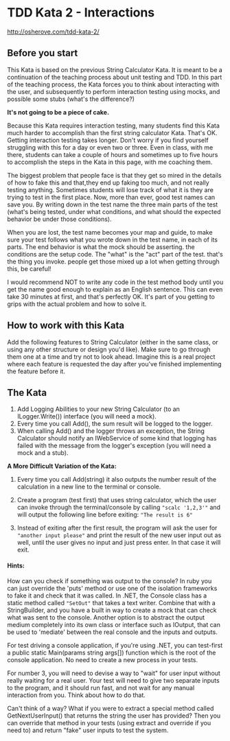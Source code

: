 TDD Kata 2 - Interactions
=================

http://osherove.com/tdd-kata-2/

## Before you start
This Kata is based on the previous String Calculator Kata. It is meant to be a continuation of the teaching process about unit testing and TDD. In this part of the teaching process, the Kata forces you to think about interacting with the user, and subsequently to perform interaction testing using mocks, and possible some stubs (what's the difference?)

**It's not going to be a piece of cake.** 

Because this Kata requires interaction testing, many students find this Kata much harder to accomplish than the first string calculator Kata. That's OK. Getting interaction testing takes longer. Don't worry if you find yourself struggling with this for a day or even two or three. Even in class, with me there, students can take a couple of hours and sometimes up to five hours to accomplish the steps in the Kata in this page, with me coaching them.

The biggest problem that people face is that they get so mired in the details of how to fake this and that,they end up faking too much, and not really testing anything. Sometimes students will lose track of what it is they are trying to test in the first place. Now, more than ever, good test names can save you. By writing down in the test name the three main parts of the test (what's being tested, under what conditions, and what should the expected behavior be under those conditions).

When you are lost, the test name becomes your map and guide, to make sure your test follows what you wrote down in the test name, in each of its parts. The end behavior is what the mock should be asserting. the conditions are the setup code. The "what" is the "act" part of the test. that's the thing you invoke. people get those mixed up a lot when getting through this, be careful!

I would recommend NOT to write any code in the test method body until you get the name good enough to explain as an English sentence. This can even take 30 minutes at first, and that's perfectly OK. It's part of you getting to grips with the actual problem and how to solve it.

## How to work with this Kata
Add the following features to String Calculator (either in the same class, or using any other structure or design you'd like). Make sure to go through them one at a time and try not to look ahead. Imagine this is a real project where each feature is requested the day after you've finished implementing the feature before it.

## The Kata

1. Add Logging Abilities to your new String Calculator (to an ILogger.Write()) interface (you will need a mock). 
1. Every time you call Add(), the sum result will be logged to the logger.
1. When calling Add() and the logger throws an exception, the String Calculator should notify an IWebService of some kind that logging has failed with the message from the logger's exception (you will need a mock and a stub).

**A More Difficult Variation of the Kata:**

1. Every time you call Add(string) it also outputs the number result of the calculation in a new line to the terminal or console.
 
1. Create a program (test first) that uses string calculator, which the user can invoke through the terminal/console by calling `"scalc '1,2,3'"` and will output the following line before exiting: `"The result is 6"`
1. Instead of exiting after the first result, the program will ask the user for `"another input please"` and print the result of the new user input out as well, until the user gives no input and just press enter. In that case it will exit.
 
#### Hints:
How can you check if something was output to the console? In ruby you can just override the 'puts' method or use one of the isolation frameworks to fake it and check that it was called. In .NET, the Console class has a static method called `"SetOut"` that takes a text writer. Combine that with a StringBuilder, and you have a built in way to create a mock that can check what was sent to the console. Another option is to abstract the output medium completely into its own class or interface such as IOutput, that can be used to 'mediate' between the real console and the inputs and outputs. 

For test driving a console application, if you're using .NET, you can test-first a public static Main(params string args[]) function which is the root of the console application. No need to create a new process in your tests. 

For number 3, you will need to devise a way to "wait" for user input without really waiting for a real user. Your test will need to give two separate inputs to the program, and it should run fast, and not wait for any manual interaction from you. Think about how to do that.

Can't think of a way? What if you were to extract a special method called GetNextUserInput() that returns the string the user has provided? Then you can override that method in your tests (using extract and override if you need to) and return "fake" user inputs to test the system.